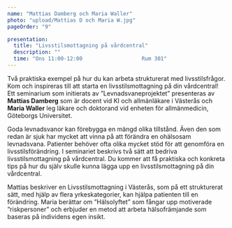 ```yaml
---
name: "Mattias Damberg och Maria Waller"
photo: "upload/Mattias D och Maria W.jpg"
pageOrder: "9"

presentation:
  title: "Livsstilsmottagning på vårdcentral"
  description: ""
  time: "Ons 11:00-12:00                   Rum 301"  
---
```

Två praktiska exempel på hur du kan arbeta strukturerat med livsstilsfrågor. Kom och inspireras till att starta en livsstilsmottagning på din vårdcentral!
Ett seminarium som initierats av ”Levnadsvaneprojektet” presenteras av **Mattias Damberg** som är docent vid KI och allmänläkare i Västerås och **Maria Waller** leg läkare och doktorand vid enheten för allmänmedicin, Göteborgs Universitet.

Goda levnadsvanor kan förebygga en mängd olika tillstånd. Även den som redan är sjuk har mycket att vinna på att förändra en ohälsosam levnadsvana. Patienter behöver ofta olika mycket stöd för att genomföra en livsstilsförändring. I seminariet beskrivs två sätt att bedriva livsstilsmottagning på vårdcentral. Du kommer att få praktiska och konkreta tips på hur du själv skulle kunna lägga upp en livsstilsmottagning på din vårdcentral.

Mattias beskriver en Livsstilsmottagning i Västerås, som på ett strukturerat sätt, med hjälp av flera yrkeskategorier, kan hjälpa patienten till en förändring.
Maria berättar om ”Hälsolyftet” som fångar upp motiverade ”riskpersoner” och erbjuder en metod att arbeta hälsofrämjande som baseras på individens egen insikt.